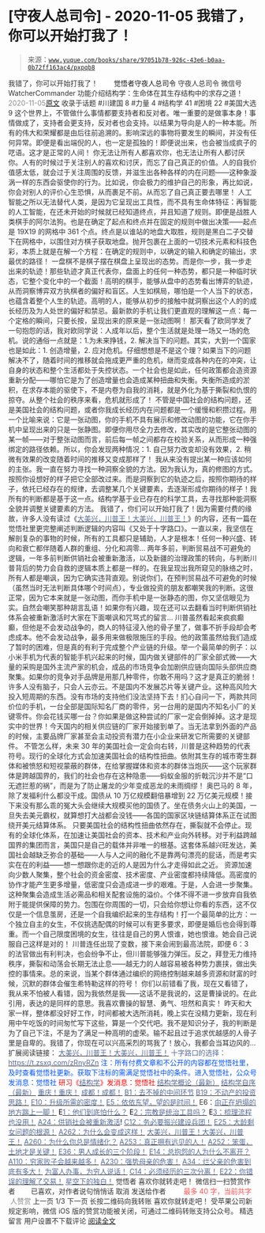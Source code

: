 # [守夜人总司令] - 2020-11-05 我错了，你可以开始打我了！

> 来源：[`www.yuque.com/books/share/97051b78-926c-43e6-b0aa-0b72ff163ac4/pxpqb8`](https://www.yuque.com/books/share/97051b78-926c-43e6-b0aa-0b72ff163ac4/pxpqb8)

<ne-p id="520f42f3293818f927861ebbd5b15da4_p_0" data-lake-id="520f42f3293818f927861ebbd5b15da4_p_0"><ne-text id="u67a62237" style="color: rgb(51, 51, 51);">我错了，你可以开始打我了！</ne-text></ne-p> <ne-p id="77d971a02fbe490e389dbab54ad6da9b" data-lake-id="77d971a02fbe490e389dbab54ad6da9b"><ne-text id="u1aeff53d" ne-fontsize="12" style="color: rgb(255, 255, 255);">原创</ne-text><ne-text id="u73681f12" ne-fontsize="14">觉悟者</ne-text><ne-text id="uc21dc433" ne-fontsize="14">守夜人总司令</ne-text></ne-p> <ne-p id="4803388effbf53c86b175626c7f80072" data-lake-id="4803388effbf53c86b175626c7f80072"><ne-text id="ud277e4f6" ne-fontsize="14" ne-bold="true" style="color: rgb(51, 51, 51);">守夜人总司令</ne-text></ne-p> <ne-p id="b815b41f6ab72a53752fe82db61f1256" data-lake-id="b815b41f6ab72a53752fe82db61f1256"><ne-text id="ud2c90c10" ne-fontsize="14" style="color: rgb(51, 51, 51);">微信号</ne-text><ne-text id="uee945940" ne-fontsize="14" style="color: rgb(51, 51, 51);">WatcherCommander</ne-text></ne-p> <ne-p id="252690d95d565fc6bf0b01c7c5211dbc" data-lake-id="252690d95d565fc6bf0b01c7c5211dbc"><ne-text id="uc593c3a7" ne-fontsize="14" style="color: rgb(51, 51, 51);">功能介绍</ne-text><ne-text id="uc6695064" ne-fontsize="14" style="color: rgb(51, 51, 51);">结构学：生命体在其生存结构中的求存之道！</ne-text></ne-p> <ne-p id="97a69f4c968720909c28f64b9da5c0c8" data-lake-id="97a69f4c968720909c28f64b9da5c0c8"><ne-text id="u64101fc3" style="color: rgb(140, 140, 140);">2020-11-05</ne-text>[<ne-text id="u5cd80359" ne-fontsize="14">原文</ne-text>](https://mp.weixin.qq.com/s?__biz=MzAxNDk1NjI2Mw==&mid=2247485999&idx=1&sn=cf73862e4a4a620b8f86bf46dcdded13&chksm=9b8a29a7acfda0b1b7cd96d16f7b90b45778890c64e687bc2350f051efa0f10269ac78cb456c&scene=27#wechat_redirect&cpage=108)</ne-p> <ne-p id="aa0bef545258880aeda9270c90574e69" data-lake-id="aa0bef545258880aeda9270c90574e69"><ne-text id="u44ba2d4d" style="color: rgb(51, 51, 51);">收录于话题</ne-text></ne-p> <ne-p id="2f6c961a5141ba8d4d8b19b19aa31982" data-lake-id="2f6c961a5141ba8d4d8b19b19aa31982"><ne-text id="u8c0167cc" style="color: rgb(51, 51, 51);">#川建国 8</ne-text></ne-p> <ne-p id="494b33cd4da5ab9d1d393885585cafdc" data-lake-id="494b33cd4da5ab9d1d393885585cafdc"><ne-text id="udc2e9da2" style="color: rgb(51, 51, 51);">#力量 4</ne-text></ne-p> <ne-p id="badb2c05428994e601e7f5b347452942" data-lake-id="badb2c05428994e601e7f5b347452942"><ne-text id="u5920c07b" style="color: rgb(51, 51, 51);">#结构学 41</ne-text></ne-p> <ne-p id="7e166bb0a3f43d7936aa1d606cce7ea4" data-lake-id="7e166bb0a3f43d7936aa1d606cce7ea4"><ne-text id="u5e33ab15" style="color: rgb(51, 51, 51);">#困境 22</ne-text></ne-p> <ne-p id="27b80eaafcbfaef4bcc13aff9cd4fb95" data-lake-id="27b80eaafcbfaef4bcc13aff9cd4fb95"><ne-text id="u35aff115" style="color: rgb(51, 51, 51);">#美国大选 9</ne-text></ne-p> <ne-p id="40b9b635e1ac96b568e6c48fd217c05b" data-lake-id="40b9b635e1ac96b568e6c48fd217c05b"><ne-text id="u7870d4bf" style="color: rgb(47, 48, 52);">这个世界上，不管做什么事情都要支持者和反对者。唯一重要的是做事本身！事情做成了，支持者会更支持，反对者也会支持。以结果为导向是人的一种本能。所有的伟大和荣耀都是由后往前追溯的。影响深远的事物将要发生的瞬间，并没有任何异常。即便是看出端倪的人，也一定是孤独的！即便说出来，也会被当成疯子的呓语。这才是正常的人间！</ne-text></ne-p> <ne-p id="8bb604e1b29c38ae2bdf9b3440ed5cac" data-lake-id="8bb604e1b29c38ae2bdf9b3440ed5cac"><ne-text id="u082d7788" style="color: rgb(47, 48, 52);">你无法让所有人都喜欢你，也无法让所有人都讨厌你。人有的时候过于关注别人的喜欢和讨厌，而忘了自己真正的价值。人的自我价值感太低，就会过于关注周围的反馈，并滋生出各种各样的内在问题——这种象漩涡一样的东西会驱使你的行为。比如说，你会极力的维护自己的形象，再比如说，你会对别人的评价心生恐惧，从而裹足不前。从而忘了自己真正要去哪里！</ne-text></ne-p> <ne-p id="713698afda6d70a38b3fcb400aae18d5" data-lake-id="713698afda6d70a38b3fcb400aae18d5"><ne-text id="u6cb2fbbe" style="color: rgb(47, 48, 52);">人工智能之所以无法替代人类，是因为它呈现出工具性，而不具有生命体特征：再智能的人工智能，在还未开始的时候就已经知道终点，并且知道了规则。即便是战胜人类棋手的阿尔法狗。也是在确定了起点和终点并在固定的规则中做出决策——起点是 19X19 的网格中 361 个点。终点是以谁站的地盘大取胜，规则是黑白二子交替下在网格中，以围住对方棋子获取地盘。抛开包裹在上面的一切技术元素和科技色彩，本质上就是在解一个方程：在确定的规则中，以确定的输入和确定的输出，求最优的路径！</ne-text></ne-p> <ne-p id="575824ec28ed07b472863e45febfc9ca" data-lake-id="575824ec28ed07b472863e45febfc9ca"><ne-text id="u151fb5c4" style="color: rgb(47, 48, 52);">一盘棋不是棋子摆在棋盘上呈现出的态势。而是你一步，我一步走出来的轨迹！那些轨迹才真正代表你，盘面上的任何一种态势，都只是一种临时状态，它整个变化中的一个截面！高明的棋手，能够从盘中的态势看出博弈的轨迹，从而洞察博弈双方执棋者的偏好和盲区。人生如棋局，哪怕是一个人当下的状态，也蕴含着整个人生的轨迹。高明的人，能够从初步的接触中就洞察出这个人的的成长经历及为人处世的偏好和禁忌。最新款的手机让我们更直观的理解这一点：每一个定格的瞬间，只要长按，呈现出来的原来是一张动图啊！</ne-text></ne-p> <ne-p id="8a0e41814b098225ab7ae88501ee992a" data-lake-id="8a0e41814b098225ab7ae88501ee992a"><ne-text id="u42690640" style="color: rgb(47, 48, 52);">那天看了欧同学发了一句抱怨的话，我对欧同学说：人成年以后，整个生活就是处理一场又一场的危机。说的通俗一点就是：1.为未来挣钱，2\. 解决当下的问题。其实，大到一个国家也是如此：1\. 创造增量，2\. 应对危机。仔细想想是不是这个理？如果当下的问题解决不了，随着时间的推移就会拖成更严重的危机，继而变成各种内在的冲突，让自身的状态和整个生活都处于失控状态。一个社会也是如此，任何政策都会造资源重新分配——哪怕它是为了创造增量也会造成某种扭曲和失衡。失衡所造成的淤积，在求存本能的驱使下，不是内卷为自我的消耗，就是外化为基于撕裂和仇恨的掠夺。从整个社会的秩序来看，危机就形成了！</ne-text></ne-p> <ne-p id="b076e403ba65672a1263854aa5cb45f8" data-lake-id="b076e403ba65672a1263854aa5cb45f8"><ne-text id="u271fd709" style="color: rgb(47, 48, 52);">不管是中国社会的结构问题，还是美国社会的结构问题，或者你我成长经历内在问题都是一个缓慢和积攒过程。用一个比喻来说：它是一张动图，你的手机不具有展示和修改动图的功能，它在你手机中呈现出来的只是一张静图。即便你用尽全力去修改，其实改的是它整张动图的某一帧——对于整张动图而言，前后每一帧之间都存在校验关系，从而形成一种强绑定的路径依赖。所以，你会发现两种情况：1\. 自己努力改变却没有效果，2\. 稍微有效果的改变随着时间的推移又变成那样了！</ne-text></ne-p> <ne-p id="90e0b927e6ad3fed83cb7218b3b2c7bf" data-lake-id="90e0b927e6ad3fed83cb7218b3b2c7bf"><ne-text id="u0c238135" style="color: rgb(47, 48, 52);">我从来没有提出某一种应该如何的主张。我一直在努力寻找一种洞察全貌的方法。因为我认为，真的修图的方式。按照你设想好的样子把它全部改过来。而是洞察到它的轨迹之后，按照你期待的样子，依托已经存在的规律，去调整某几个关键要素，去逐渐形成你期待的样子！我所有的判断都是基于这一点。结构学基于业已存在的科学工具，去寻找那种能洞察全貌并调整关键要素的方法。</ne-text></ne-p> <ne-p id="8eafeda898c74673522e72e6cc2379aa" data-lake-id="8eafeda898c74673522e72e6cc2379aa"><ne-text id="u92461564" style="color: rgb(47, 48, 52);">我错了，你们可以开始打我了！因为需要付费的缘故，许多人没有读过《</ne-text>[<ne-text id="u6a144d89" style="color: rgb(87, 107, 149);">大美兴，川普王！大美兴，川普王！</ne-text>](http://mp.weixin.qq.com/s?__biz=MzIzMDYwOTM0Mg==&mid=2247484697&idx=1&sn=9f591794bbbf03db85d5cf43fb68b09a&chksm=e8b19dc8dfc614de1a28502672f9a3913e22f4aa51586f65015d8d929f89abeb1fe13fa20ec7&scene=21#wechat_redirect)<ne-text id="uc8ab866d" style="color: rgb(47, 48, 52);">》的内容，还有一篇在觉悟社里更完整阐述判断逻辑的内容叫《又处于十字路口》。一直以来，我坚信在解剖复杂的事物的时候，所有的工具都只是辅助，人才是根本！任何一种兴盛、转向和衰亡都伴随着人群的重组、分化和凋零…</ne-text></ne-p> <ne-p id="50dcb0d9c7e247ccf760af412ae931df" data-lake-id="50dcb0d9c7e247ccf760af412ae931df"><ne-text id="ub0cca206" style="color: rgb(47, 48, 52);">两年多前，判断贸易战不可避免的逻辑，一年多前判断供销社会被重新激活，以及新疆的治理政策的转向，与判断川普背后的势力会自救的逻辑本质上都是一样的。在我呈现出我所窥见的脉络之时，所有人都是嘲讽，因为它确实违背直观。别说你们，在预判贸易战不可避免的时候（虽然当时无法判断具体哪个时间点），专业做投资的朋友都嘲笑我的判断。这很正常，因为它本来就是一张动图，而你手机中是一张静态的图，你又坚信眼见为实。自然会嘲笑那种胡言乱语！如果你有兴趣，现在还可以去翻看当时判断供销社体系会被重新激活时大家在下面嘲讽和咒骂式的留言…</ne-text></ne-p> <ne-p id="dce122a2e865151cb9d76a42ab3d6a0e" data-lake-id="dce122a2e865151cb9d76a42ab3d6a0e"><ne-text id="ua2af0088" style="color: rgb(47, 48, 52);">川普虽然看起来疯疯癫癫，但他是不会发动战争的，商人的特征浸入他的骨子里了，做事不折手段却会考虑成本。他不会发动战争，最多用来做极限施压的手段。他的政策虽然给我们造成了暂时的困难，但是真的有利于完成整个产业链的升级。举一个最简单的例子：以小米手机为代表的智能手机兴起来的时候，国内做关键部件的厂家全部式微——大量的采购是国外主流产家的机会，成品的市场竞争会加剧供应链向国际头部供应商聚集。如果你的竞争对手品牌是用那几种零件，你敢不用吗？这才是真正的脆弱！许多人没有脑子，只会人云亦云。不是国内不发展芯片等关键产业。这种高风险大投入短周期的东西。没有市场的支持他们没法坚持下去！扪心自问一下，两款共同价位的手机，一台全部是国际知名厂商的零件，另一台用的是国内不知名小厂的关键零件。你会花钱买哪一台？你如果是做这种尝试的厂家一定会倒掉掉。这才是现实中的世界！今天国内的相关供应链的厂家开始接到单了。当无法拿到外面的产品的时候，主要品牌厂家甚至会主动投资有潜力在小企业来研发它所需要的关键部件。</ne-text></ne-p> <ne-p id="d0d1085fdd40d47f074f4d6a80791bc9" data-lake-id="d0d1085fdd40d47f074f4d6a80791bc9"><ne-text id="ufad9429b" style="color: rgb(47, 48, 52);">不管怎么样，未来 30 年的美国社会一定会向右转，川普是这种趋势的代表符号。现行的全球化方式会加速美国社会的结构性扭曲。依附其生存的城市寄生群体和被愤怒和短视蒙蔽的群体，在给掌握媒体和资本的群体当炮灰——这个玩家群体是跨越国界的，我们的社会也存在这种隐患——蚂蚁金服的折戟沉沙并不是“口无遮拦惹的祸”，而是为了防止屠龙的少年变成恶龙的未雨绸缪！</ne-text></ne-p> <ne-p id="e69101e33f930a40c624aca1f384d78e" data-lake-id="e69101e33f930a40c624aca1f384d78e"><ne-text id="uea90a690" style="color: rgb(47, 48, 52);">奥巴马的 8 年，除了发福利什么都没干成。国债从 10 万亿规模翻倍暴增到 22 万亿美元规模！接下来没有那么乖的冤大头会继续大规模买他的国债了。坐在债务火山上的美国，一旦失去美元霸权，就算想打大战都会没钱——各国的国家区块链结算体系正在试图绕开美元结算体系。</ne-text></ne-p> <ne-p id="c44ffe7fb38f45bfdc6cc4afae2efb5f" data-lake-id="c44ffe7fb38f45bfdc6cc4afae2efb5f"><ne-text id="uf6e1e893" style="color: rgb(47, 48, 52);">只要美国社会的结构性扭曲依然存在，撕裂就不会停止。现有的全球化体系，在加速让美国社会的资本、技术和产业向外转移。对于利益跨越国界的集团而言，美国只是自己的载体并非唯一的根基。这套体系越兴旺发达，美国社会越缺乏弥合的基础——人与人之间的融化不是靠两句漂亮的屁话，而是考实实在在的利益——想一想跟你走的近的人是因为什么才走得如此之近。</ne-text></ne-p> <ne-p id="1c346c9f6f0970e4352048398653fcf5" data-lake-id="1c346c9f6f0970e4352048398653fcf5"><ne-text id="u8c67cc17" style="color: rgb(47, 48, 52);">资源加速向少数人聚集，整个社会的资金密度、技术密度、产业密度都持续降低。高密度的协作才能产生更多增量，低密度只会造成进一步的艰难。于是，人会进一步聚集。这种聚集会造成生活必需品和相关配套设施的溢价。个体不得不进一步放弃自我依附于能提供保障的势力。包围在你周围的一切，只会给你想让你看的东西，这不仅仅是一个信息茧房，还是一个自我编织起来的生存结构！打一个最简单的比方：一个独立自主的女生，不仅挑选配偶的时候可以有更多要求，即便是婚后也会得到尊重。而一个自己限度困境的女生，往往是自己的男人恨谁，她也恨谁。她会自己说服自己这样是对的！</ne-text></ne-p> <ne-p id="497ca87e1e63c02566d51ccc10cc833d" data-lake-id="497ca87e1e63c02566d51ccc10cc833d"><ne-text id="uae70722d" style="color: rgb(47, 48, 52);">川普连任出现了变数，接下来会闹到最高法院，即便 6：3 的法官做出有利判决，也会纷争不止，但川普能够强力弹压。反之，拜登无力维持秩序，撕裂和动荡会长期无法止息——越无力的人越容易被各种势力裹挟，做出失控的事情来。总的来说，当某个群体通过编织的网络控制越来越多资源和财富的时候，沉默的群体会催生希特勒这样的符号！</ne-text></ne-p> <ne-p id="2f7299f8af22f70eacf5972b641d2377" data-lake-id="2f7299f8af22f70eacf5972b641d2377"><ne-text id="u0c4b5639" style="color: rgb(47, 48, 52);">你们以前错看了我，现在又看错了，我从来不怕被人看错，因为我依然是我——这话不是我说的，这是曹操说的。在此引用，表达的是同样的意思。我喜欢曹操的智慧、勇气、坦然和真实！</ne-text></ne-p> <ne-p id="0004eacd5b2fc61b01949c46b3e67788" data-lake-id="0004eacd5b2fc61b01949c46b3e67788"><ne-text id="ufc83bb93" style="color: rgb(47, 48, 52);">昨天和大家一样，整体都没好好工作，时间都被大选所消耗，晚上实在没精力更新，现在利用中午吃饭的时间匆忙写下这些，算是一个交代吧。我不是知识分子，我的判断是为了自己下注，不是为了满足一种高明的虚荣。输不起且过于追求优越感的人骨子里是自卑的。我错了，你现在可以兴高采烈的骂我了！放心，我都会当耳边风的…</ne-text></ne-p> <ne-p id="0c5d2c9f120555cb6ca74f9d18fa7351" data-lake-id="0c5d2c9f120555cb6ca74f9d18fa7351"><ne-text id="u1e29bd92" style="color: rgb(51, 51, 51);">扩展阅读链接：</ne-text></ne-p> <ne-p id="095dfed06a56dd54d86734e2609b489a" data-lake-id="095dfed06a56dd54d86734e2609b489a">[<ne-text id="uab6ea5f0" style="color: rgb(87, 107, 149);">大美兴，川普王！大美兴，川普王！</ne-text>](http://mp.weixin.qq.com/s?__biz=MzIzMDYwOTM0Mg==&mid=2247484697&idx=1&sn=9f591794bbbf03db85d5cf43fb68b09a&chksm=e8b19dc8dfc614de1a28502672f9a3913e22f4aa51586f65015d8d929f89abeb1fe13fa20ec7&scene=21#wechat_redirect)</ne-p> <ne-p id="0e5ed4f3414773b8683b2adcaf9b6d6d" data-lake-id="0e5ed4f3414773b8683b2adcaf9b6d6d"><ne-text id="u336d4ff3" style="color: rgb(87, 107, 149);">十字路口的选择：</ne-text>[<ne-text id="ue5dcf071" style="color: rgb(87, 107, 149);">https://t.zsxq.com/zRnyRZn</ne-text>](https://t.zsxq.com/zRnyRZn)</ne-p> <ne-p id="411962bd77cf136969167b4cf617b5b8" data-lake-id="411962bd77cf136969167b4cf617b5b8"><ne-text id="uc5801c52" ne-bold="true" style="color: rgb(0, 82, 255);">注：</ne-text><ne-text id="u0acfd3a0" ne-bold="true" style="color: rgb(0, 82, 255);">所有付费文章和不公开的内容都在觉悟社里，及时查看觉悟社更新。获取下注标的需满足觉悟社中的条件。进入觉悟社，公众号发消息：觉悟社</ne-text></ne-p> <ne-p id="61a144ac6df666b1bdf302d7b35c3bf8" data-lake-id="61a144ac6df666b1bdf302d7b35c3bf8"><ne-text id="uccd820ef" style="color: rgb(255, 0, 0);">研习《</ne-text>[<ne-text id="u21e6d017" style="color: rgb(87, 107, 149);">结构学</ne-text>](https://mp.weixin.qq.com/mp/appmsgalbum?action=getalbum&album_id=1318317199878225920&__biz=MzAxNDk1NjI2Mw==#wechat_redirect)<ne-text id="u2433478c" style="color: rgb(255, 0, 0);">》发消息</ne-text><ne-text id="u53e39573" ne-bold="true" style="color: rgb(255, 0, 0);">：觉悟社</ne-text></ne-p>  <ne-p id="73c79bf00c6743b450a39852a83a714d" data-lake-id="73c79bf00c6743b450a39852a83a714d"><ne-card data-card-name="image" data-card-type="inline" id="UnCKE" data-event-boundary="card" style="color: rgb(51, 51, 51);"><ne-p id="e8a1bcf263de58e1ae8e27b71bc6814f" data-lake-id="e8a1bcf263de58e1ae8e27b71bc6814f">[<ne-text id="ud6199c4a" style="color: rgb(87, 107, 149);">结构学概论（最新）</ne-text>](http://mp.weixin.qq.com/s?__biz=MzAxNDk1NjI2Mw==&mid=2247485167&idx=1&sn=d5e962eff4a8e9770c83bc87d19d07f3&chksm=9b8a2567acfdac7154f7a62996dca874e5d186b44f3d120dcb633760318788c42d304e325313&scene=21#wechat_redirect)</ne-p> <ne-p id="bc96612ef604a6ae08351505520cabf6" data-lake-id="bc96612ef604a6ae08351505520cabf6">[<ne-text id="u2d41ee5c" style="color: rgb(87, 107, 149);">结构学自序（最新）</ne-text>](http://mp.weixin.qq.com/s?__biz=MzAxNDk1NjI2Mw==&mid=2247485327&idx=1&sn=5a8c9a6499c84e1c3129ca7cb41e0ac7&chksm=9b8a2407acfdad112471c12c6b86e4e914116dbb6d6588fa726a72e0aafa01d9c1b9fd24a738&scene=21#wechat_redirect)</ne-p> <ne-p id="1bcc4215bed2dc0c3c77112bbb7a2541" data-lake-id="1bcc4215bed2dc0c3c77112bbb7a2541">[<ne-text id="uc6794cab" style="color: rgb(87, 107, 149);">重庆！重庆！</ne-text>](http://mp.weixin.qq.com/s?__biz=MzAxNDk1NjI2Mw==&mid=2247485354&idx=1&sn=331128611c478feede60317e963239a5&chksm=9b8a2422acfdad3448a9bcc0f9745f4367028e8a9b0a307f7c01c2690c398560a4be5e43492c&scene=21#wechat_redirect)</ne-p> <ne-p id="57ed8cf33ccfa5cf7f3ac0980c6f8d1f" data-lake-id="57ed8cf33ccfa5cf7f3ac0980c6f8d1f">[<ne-text id="u0b6a385a" style="color: rgb(87, 107, 149);">成都！成都！</ne-text>](http://mp.weixin.qq.com/s?__biz=MzIzMDYwOTM0Mg==&mid=2247484576&idx=1&sn=432e1df31f0735f0c93636776e97a859&chksm=e8b19c71dfc615671c9204af66bb0ffdb622fb2545b0387734a662feaa8e8be57d3063f59c5a&scene=21#wechat_redirect)</ne-p> <ne-p id="0e97098dc43ccb90ab4754955176fe5d" data-lake-id="0e97098dc43ccb90ab4754955176fe5d">[<ne-text id="u85336d9e" style="color: rgb(87, 107, 149);">B1：去不掉的中间环节</ne-text>](http://mp.weixin.qq.com/s?__biz=MzIzMDYwOTM0Mg==&mid=2247483903&idx=1&sn=e8a21cb816d6a27d869f81463805a208&chksm=e8b1992edfc610380f54d91f9acc9844820c77ce8a5bcedb4f36372c406647f45fd2514a6a77&scene=21#wechat_redirect)</ne-p> <ne-p id="8d7389cd3658e230c2eef3880581b2a2" data-lake-id="8d7389cd3658e230c2eef3880581b2a2">[<ne-text id="ufbbcad8d" style="color: rgb(87, 107, 149);">B19：不动产的投资思路！</ne-text>](http://mp.weixin.qq.com/s?__biz=MzIzMDYwOTM0Mg==&mid=2247484069&idx=1&sn=a13a6e590a21b27fd1356718b3a2dcd3&chksm=e8b19a74dfc613622b23c7233732cbb1d499c75f9b7ac3047cdeaee3a34eeae7d3b4871429f1&scene=21#wechat_redirect)</ne-p> <ne-p id="89022f81b60f70cd8ff62dc1aa30aafa" data-lake-id="89022f81b60f70cd8ff62dc1aa30aafa">[<ne-text id="uafe84d01" style="color: rgb(87, 107, 149);">E10：升级所需的密度！</ne-text>](http://mp.weixin.qq.com/s?__biz=MzAxNDk1NjI2Mw==&mid=2247485337&idx=1&sn=e93780b3d10de5b467e71f326eb12838&chksm=9b8a2411acfdad07d858079223ba3eda77fe88caa8d769030eb67c15f5511fab584f8d1244ca&scene=21#wechat_redirect)</ne-p> <ne-p id="045365e8690008f2ef31a5d557dd5df7" data-lake-id="045365e8690008f2ef31a5d557dd5df7">[<ne-text id="u990dd9c1" style="color: rgb(87, 107, 149);">E5：依依东望，望的是时间！</ne-text>](http://mp.weixin.qq.com/s?__biz=MzIzMDYwOTM0Mg==&mid=2247483860&idx=1&sn=b5b01ae82ff764ce2806251e3f2a809f&chksm=e8b19905dfc61013607735eb7782299c9a4d7a39a8b15a7b46182ef20eda3ffe9f6ed6337e1f&scene=21#wechat_redirect)</ne-p> <ne-p id="ab9117251a202eac29fbc29d6e2b2a83" data-lake-id="ab9117251a202eac29fbc29d6e2b2a83"><ne-text id="u4114e7fb" style="color: rgb(51, 51, 51);">E6：</ne-text>[<ne-text id="u62540f17" style="color: rgb(87, 107, 149);">向正在坍塌的地方踹上一脚！</ne-text>](http://mp.weixin.qq.com/s?__biz=MzAxNDk1NjI2Mw==&mid=2247483789&idx=1&sn=5e44b7b524c3dc4bb7705f49ed0a44a3&chksm=9b8a2205acfdab139e4b1d44ef6702b09c9fbf79505340205d13fbdaa33207a997f54bee0e97&scene=21#wechat_redirect)</ne-p> <ne-p id="03eed5b9e8b067b77e5b12999c8f41f4" data-lake-id="03eed5b9e8b067b77e5b12999c8f41f4"><ne-text id="ue92d2293" style="color: rgb(11, 1, 20);">E</ne-text>[<ne-text id="u6588f33b" style="color: rgb(87, 107, 149);">1：他们到底怕什么？</ne-text>](http://mp.weixin.qq.com/s?__biz=MzAxNDk1NjI2Mw==&mid=2247483898&idx=1&sn=1b0a50386e9e89d2750dec717236f0aa&chksm=9b8a2272acfdab64235b35ee5e91b8cac6172144207251636e1345fc570aa1601f59eff7f442&scene=21#wechat_redirect)</ne-p> <ne-p id="75cd4d1ee63d8135ce864a606ff73cfd" data-lake-id="75cd4d1ee63d8135ce864a606ff73cfd"><ne-text id="u3bf3f439" style="color: rgb(11, 1, 20);">E</ne-text>[<ne-text id="uf99151fa" style="color: rgb(87, 107, 149);">2：宗教是统治工具吗？</ne-text>](http://mp.weixin.qq.com/s?__biz=MzAxNDk1NjI2Mw==&mid=2247483901&idx=1&sn=f5d9f8c7bd84370c79adae921351e813&chksm=9b8a2275acfdab63fde093d76ff82e01d0e2fd43ea675f77fd17fd51a15873d4d10499f5338d&scene=21#wechat_redirect)</ne-p> <ne-p id="e454688983c2ce6564eec7074680bf23" data-lake-id="e454688983c2ce6564eec7074680bf23"><ne-text id="u05af0edb" style="color: rgb(11, 1, 20);">E</ne-text>[<ne-text id="ub0b6ab0e" style="color: rgb(87, 107, 149);">3：梳理流程也没用！</ne-text>](http://mp.weixin.qq.com/s?__biz=MzAxNDk1NjI2Mw==&mid=2247483989&idx=1&sn=ee70dacfd980f041379d91ae947ece44&chksm=9b8a21ddacfda8cb28bf62d6f53531e8a8ebce2de96396e50ec7e7e144fffe502ec6faee3415&scene=21#wechat_redirect)</ne-p> <ne-p id="daf6d949e1cf7875d0e22ce8b5cfeaee" data-lake-id="daf6d949e1cf7875d0e22ce8b5cfeaee">[<ne-text id="u5c491e8a" style="color: rgb(87, 107, 149);">A24：供销社会被重新激活</ne-text>](http://mp.weixin.qq.com/s?__biz=MzAxNDk1NjI2Mw==&mid=2247484249&idx=1&sn=b8af24c3440b291292b1ed4eddfcfaec&chksm=9b8a20d1acfda9c79045cf72415a403a655fcbcc03483c9b2970fd289e28f7c18a998142039c&scene=21#wechat_redirect)<ne-text id="u3a16032d" style="color: rgb(11, 1, 20);">!</ne-text></ne-p> <ne-p id="bcdad25d04b17f620dbdf5c322504339" data-lake-id="bcdad25d04b17f620dbdf5c322504339">[<ne-text id="u5ecab74c" style="color: rgb(87, 107, 149);">C12：务必要振兴建设兵团！</ne-text>](http://mp.weixin.qq.com/s?__biz=MzAxNDk1NjI2Mw==&mid=2247484193&idx=1&sn=88c86597191d0c97a411f9ea6f7b7c5d&chksm=9b8a20a9acfda9bfae819e8e42531fe6d523dd244ef0fc0c0787ab812540108c181f7ec2ffa9&scene=21#wechat_redirect)</ne-p> <ne-p id="c3f6dc5d80868d89f43259d0cebb8ca9" data-lake-id="c3f6dc5d80868d89f43259d0cebb8ca9">[<ne-text id="u8828c564" style="color: rgb(87, 107, 149);">E25：大龄剩女问题的根源！</ne-text>](http://mp.weixin.qq.com/s?__biz=MzIzMDYwOTM0Mg==&mid=2247484587&idx=1&sn=3335cb9dd973ae9f9c9279a0388bbe33&chksm=e8b19c7adfc6156c752a5edad793fc1d8db424d6b609ce62f26f78537b3b41e83ea47aca2929&scene=21#wechat_redirect)</ne-p> <ne-p id="a2d147f99fbe413ef96f00ddc0c4fc2d" data-lake-id="a2d147f99fbe413ef96f00ddc0c4fc2d">[<ne-text id="u9bb5408d" style="color: rgb(87, 107, 149);">A262：为什么会变成这样！</ne-text>](http://mp.weixin.qq.com/s?__biz=MzIzMDYwOTM0Mg==&mid=2247484706&idx=1&sn=5ca043ccf8e8e37fa1b92dc64b676c54&chksm=e8b19df3dfc614e536b260c443b18902be1d0043e8d0be9bc1e7399af61a6baeeec6485ba015&scene=21#wechat_redirect)</ne-p> <ne-p id="2b44e96ac056b37816fa66bb2b8f2ed1" data-lake-id="2b44e96ac056b37816fa66bb2b8f2ed1">[<ne-text id="u1824ec2b" style="color: rgb(87, 107, 149);">大美兴，川普王！大美兴，川普王！</ne-text>](http://mp.weixin.qq.com/s?__biz=MzIzMDYwOTM0Mg==&mid=2247484697&idx=1&sn=9f591794bbbf03db85d5cf43fb68b09a&chksm=e8b19dc8dfc614de1a28502672f9a3913e22f4aa51586f65015d8d929f89abeb1fe13fa20ec7&scene=21#wechat_redirect)</ne-p> <ne-p id="cb5b19527f8a984a54bc9f9d9b41c493" data-lake-id="cb5b19527f8a984a54bc9f9d9b41c493">[<ne-text id="u6be1d88f" style="color: rgb(87, 107, 149);">A260：为什么你总是情绪化？</ne-text>](http://mp.weixin.qq.com/s?__biz=MzAxNDk1NjI2Mw==&mid=2247485923&idx=1&sn=6e1e4a5b0b44a3ac652fe5b32b56ac07&chksm=9b8a2a6bacfda37d56d0717875b11867d9f7426fb815a36f43aebb438d135b81c8d69c3ab006&scene=21#wechat_redirect)</ne-p> <ne-p id="c5ee926723c7c30390d45c9215210c3d" data-lake-id="c5ee926723c7c30390d45c9215210c3d">[<ne-text id="ufe986298" style="color: rgb(87, 107, 149);">A253：真正拥有远见的人！</ne-text>](http://mp.weixin.qq.com/s?__biz=MzIzMDYwOTM0Mg==&mid=2247484654&idx=1&sn=5826086165322478b2f0fbdbfe4f321e&chksm=e8b19c3fdfc61529bf931903efc689bc8b756a292fddf971cdda369691ad320d85e6e2d53b5b&scene=21#wechat_redirect)</ne-p> <ne-p id="a2893175773a9a68b3b591daa75346d8" data-lake-id="a2893175773a9a68b3b591daa75346d8">[<ne-text id="u994c8794" style="color: rgb(87, 107, 149);">A252：笨蛋，土地才是关键！</ne-text>](http://mp.weixin.qq.com/s?__biz=MzIzMDYwOTM0Mg==&mid=2247484626&idx=1&sn=4e43f2ef656aef28fba94ae72d295fb9&chksm=e8b19c03dfc615154ee4587f8facc3446de42f7189175385d3ee3d35c04264487aca3a9f6585&scene=21#wechat_redirect)</ne-p> <ne-p id="e86d72ddd7b83b90494361b806a6a292" data-lake-id="e86d72ddd7b83b90494361b806a6a292">[<ne-text id="u8539db71" style="color: rgb(87, 107, 149);">E36：男人成长的三个阶段！</ne-text>](http://mp.weixin.qq.com/s?__biz=MzIzMDYwOTM0Mg==&mid=2247484322&idx=1&sn=c300d9466951d36645128c5167ca5934&chksm=e8b19b73dfc61265dde1bb437a9945db0c1d9c7fe1cbffe1feec995c9dde8a6eb99272dc86a9&scene=21#wechat_redirect)</ne-p> <ne-p id="d6c3a548cbf4e5203adbc90052e92736" data-lake-id="d6c3a548cbf4e5203adbc90052e92736">[<ne-text id="u3442daa6" style="color: rgb(87, 107, 149);">E14：总抱怨的人为什么不离开？</ne-text>](http://mp.weixin.qq.com/s?__biz=MzIzMDYwOTM0Mg==&mid=2247484341&idx=1&sn=c266eb0136273f0b1219e0fd659daafc&chksm=e8b19b64dfc61272f157e1e17a76b2e83c6fd62a1beb78d60ea73a65463109b428cd9dd6ce7a&scene=21#wechat_redirect)</ne-p> <ne-p id="01fcb0f6cb6802f201c69f107e5fb658" data-lake-id="01fcb0f6cb6802f201c69f107e5fb658">[<ne-text id="ue9e3d807" style="color: rgb(87, 107, 149);">A110：穷家败子会越来越多！</ne-text>](http://mp.weixin.qq.com/s?__biz=MzAxNDk1NjI2Mw==&mid=2247484897&idx=1&sn=84e1c8a85eb385c04f400095d47d55eb&chksm=9b8a2669acfdaf7f7a431a12c057023ae123aaa855b0f9d48a98c21eae27788632beb60765c9&scene=21#wechat_redirect)</ne-p> <ne-p id="ee6c433a83d4ef38e94c6ee7751395eb" data-lake-id="ee6c433a83d4ef38e94c6ee7751395eb">[<ne-text id="u8b2b6e42" style="color: rgb(87, 107, 149);">A230：强势母亲的危害！</ne-text>](http://mp.weixin.qq.com/s?__biz=MzAxNDk1NjI2Mw==&mid=2247485580&idx=1&sn=2cc3edbadc35fe694b34e553e609e93f&chksm=9b8a2b04acfda21277dcce494459ecb73b606a954a7e020e03498408591b33bead008575f0f7&scene=21#wechat_redirect)</ne-p> <ne-p id="5b0d405e02ae1d4cab9d0733b1354297" data-lake-id="5b0d405e02ae1d4cab9d0733b1354297">[<ne-text id="uecd9ca85" style="color: rgb(87, 107, 149);">A34：烂父亲的危害到底有多大！</ne-text>](http://mp.weixin.qq.com/s?__biz=MzIzMDYwOTM0Mg==&mid=2247483986&idx=1&sn=984fbf5e696f7a3f34f25dcf93037cea&chksm=e8b19a83dfc61395d629a54503920505c42a73a62b9e72308ed4ea0d66c509ca66a1a3138ea5&scene=21#wechat_redirect)</ne-p> <ne-p id="9041e2f10b208471edbb83816ab89636" data-lake-id="9041e2f10b208471edbb83816ab89636">[<ne-text id="uc24c5bfd" style="color: rgb(87, 107, 149);">为富人办事，为穷人说话！</ne-text>](http://mp.weixin.qq.com/s?__biz=MzIzMDYwOTM0Mg==&mid=2247484462&idx=1&sn=195ebab17907fba73c69ae7a11bc40ad&chksm=e8b19cffdfc615e9b2f88327d492813afa3656859f4d67a6d831ac1cf684a54b760a8b8edcd6&scene=21#wechat_redirect)</ne-p> <ne-p id="4ac7613d60266e01eda554a85db041a2" data-lake-id="4ac7613d60266e01eda554a85db041a2">[<ne-text id="u0eebbfc2" style="color: rgb(87, 107, 149);">C14：必须经历的三次分离！</ne-text>](http://mp.weixin.qq.com/s?__biz=MzIzMDYwOTM0Mg==&mid=2247484570&idx=1&sn=8b703e78588f205a2d30ed92965ca02b&chksm=e8b19c4bdfc6155d0c23c600f072529d99023d0ea49f5e7364a1112f6ac9ff3285c0e7ef7ccb&scene=21#wechat_redirect)</ne-p> <ne-p id="b13a3011ada05344ec41defd74d73f08" data-lake-id="b13a3011ada05344ec41defd74d73f08">[<ne-text id="ua7785448" style="color: rgb(87, 107, 149);">E22：你错误的理解了交易！</ne-text>](http://mp.weixin.qq.com/s?__biz=MzIzMDYwOTM0Mg==&mid=2247484534&idx=1&sn=4da3b80744c11ff93a064a7a2d4b7c06&chksm=e8b19ca7dfc615b18eaa929a98f58a9ff6f4b63436cfa078a3157f29d854f17c571baf2de47d&scene=21#wechat_redirect)</ne-p> <ne-p id="eeec1f303f17e4595048050772b778ba" data-lake-id="eeec1f303f17e4595048050772b778ba">[<ne-text id="u6ef4b23a" style="color: rgb(87, 107, 149);">星空下的独白！</ne-text>](http://mp.weixin.qq.com/s?__biz=MzAxNDk1NjI2Mw==&mid=2247484550&idx=1&sn=fa82f3305cc05c03bebea3852dd822b6&chksm=9b8a270eacfdae181964706c9ba3ccde2a315f3f6e21011f6296b060e0e14384ad0485da97f9&scene=21#wechat_redirect)</ne-p> <ne-p id="f3082efcb3aafb2b3bd9350556722e25" data-lake-id="f3082efcb3aafb2b3bd9350556722e25"><ne-text id="u44bf7d6a" style="color: rgb(51, 51, 51);">觉悟者</ne-text></ne-p> <ne-p id="eb32883e6524b3a9bdd3cbcb09d45cb1" data-lake-id="eb32883e6524b3a9bdd3cbcb09d45cb1"><ne-text id="u3ea55fcb" style="color: rgb(51, 51, 51);">喜欢你就转走吧！</ne-text></ne-p> <ne-p id="b5906be1a59ed5fc79987c4f9f19853d" data-lake-id="b5906be1a59ed5fc79987c4f9f19853d"><ne-text id="ude08e008" ne-bold="true" style="color: rgb(51, 51, 51);">微信扫一扫赞赏作者</ne-text><ne-text id="ucb326ba5" ne-bold="true" style="color: rgb(255, 255, 255);">赞赏</ne-text></ne-p> <ne-p id="823b625d04e64a0c4cd3d43b5086c212" data-lake-id="823b625d04e64a0c4cd3d43b5086c212"><ne-text id="u3d4ff3fa" style="color: rgb(51, 51, 51);">已喜欢，</ne-text><ne-text id="u7bee3265">对作者说句悄悄话</ne-text></ne-p> <ne-p id="7b8f5f856e844de4547d2dfc8ad72530" data-lake-id="7b8f5f856e844de4547d2dfc8ad72530"><ne-text id="u7949ec50" style="color: rgb(51, 51, 51);">取消</ne-text></ne-p> <ne-p id="7619d80e8ef73342f31fe7c2334b1e62" data-lake-id="7619d80e8ef73342f31fe7c2334b1e62"><ne-text id="uc9c855dc" ne-fontsize="14" ne-bold="true" style="color: rgb(51, 51, 51);">发送给作者</ne-text></ne-p> <ne-p id="9830745a2e3f8131a6e3b59fb75ba463" data-lake-id="9830745a2e3f8131a6e3b59fb75ba463"><ne-text id="ua0f33e17" ne-bold="true" style="color: rgb(255, 255, 255);">发送</ne-text></ne-p> <ne-p id="f986251830f1f2cf35e00c6955a23a47" data-lake-id="f986251830f1f2cf35e00c6955a23a47"><ne-text id="ubdf638e3" ne-fontsize="13" style="color: rgb(250, 81, 81);">最多 40 字，当前共字</ne-text></ne-p> <ne-p id="1cbcd9fc54c70e975e142d3f486b049d" data-lake-id="1cbcd9fc54c70e975e142d3f486b049d"><ne-text id="uc3fd7083" style="color: rgb(136, 136, 136);"> 人赞赏</ne-text></ne-p> <ne-p id="2c30ce27a184e081e09e190ae71f2b46" data-lake-id="2c30ce27a184e081e09e190ae71f2b46"><ne-text id="u5cbb0555" style="color: rgb(51, 51, 51);">上一页</ne-text> <ne-text id="ua39a8a14">1</ne-text><ne-text id="uaffdf1e3" style="color: rgb(51, 51, 51);">/3 下一页</ne-text></ne-p> <ne-p id="5c7a1563239edb0389fb819d81d9cc0f" data-lake-id="5c7a1563239edb0389fb819d81d9cc0f"><ne-text id="ua05991ac" style="color: rgb(51, 51, 51);">长按二维码向我转账</ne-text></ne-p> <ne-p id="2efe6936e1f5d827c38b1cd205dfd1a6" data-lake-id="2efe6936e1f5d827c38b1cd205dfd1a6"><ne-text id="u7d1cf623" style="color: rgb(51, 51, 51);">喜欢你就转走吧！</ne-text></ne-p> <ne-p id="ebb0fe85cf899da99b8d5a6eae9bfa6e" data-lake-id="ebb0fe85cf899da99b8d5a6eae9bfa6e"><ne-text id="ud378dd8f" style="color: rgb(51, 51, 51);">受苹果公司新规定影响，微信 iOS 版的赞赏功能被关闭，可通过二维码转账支持公众号。</ne-text></ne-p> <ne-h3 id="2IGrM" data-lake-id="2IGrM"><ne-heading-ext><ne-heading-anchor></ne-heading-anchor><ne-heading-fold></ne-heading-fold></ne-heading-ext><ne-heading-content><ne-text id="u4ec58a14" ne-fontsize="16" style="color: rgb(51, 51, 51);">精选留言</ne-text></ne-heading-content></ne-h3> <ne-p id="5fd50d33cbb2ae5b651011fb1399fead" data-lake-id="5fd50d33cbb2ae5b651011fb1399fead"><ne-text id="ue6e88d42" style="color: rgb(51, 51, 51);">用户设置不下载评论</ne-text></ne-p> <ne-p id="1bf27c58b777bd715a8fd069f1fc2905" data-lake-id="1bf27c58b777bd715a8fd069f1fc2905">[<ne-text id="udd61b34e">阅读全文</ne-text>](https://t.zsxq.com/BiA6qfe)</ne-p></ne-card></ne-p>